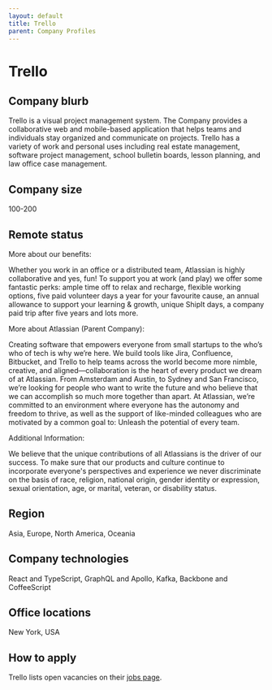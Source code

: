 ```yaml
---
layout: default
title: Trello
parent: Company Profiles
---
```


# Trello

## Company blurb

Trello is a visual project management system. The Company provides a collaborative web and mobile-based application that helps teams and individuals stay organized and communicate on projects. Trello has a variety of work and personal uses including real estate management, software project management, school bulletin boards, lesson planning, and law office case management.

## Company size

100-200

## Remote status

More about our benefits:

Whether you work in an office or a distributed team, Atlassian is highly collaborative and yes, fun! To support you at work (and play) we offer some fantastic perks: ample time off to relax and recharge, flexible working options, five paid volunteer days a year for your favourite cause, an annual allowance to support your learning & growth, unique ShipIt days, a company paid trip after five years and lots more.

More about Atlassian (Parent Company):

Creating software that empowers everyone from small startups to the who’s who of tech is why we’re here. We build tools like Jira, Confluence, Bitbucket, and Trello to help teams across the world become more nimble, creative, and aligned—collaboration is the heart of every product we dream of at Atlassian. From Amsterdam and Austin, to Sydney and San Francisco, we’re looking for people who want to write the future and who believe that we can accomplish so much more together than apart. At Atlassian, we’re committed to an environment where everyone has the autonomy and freedom to thrive, as well as the support of like-minded colleagues who are motivated by a common goal to: Unleash the potential of every team.

Additional Information:

We believe that the unique contributions of all Atlassians is the driver of our success. To make sure that our products and culture continue to incorporate everyone's perspectives and experience we never discriminate on the basis of race, religion, national origin, gender identity or expression, sexual orientation, age, or marital, veteran, or disability status.

## Region

Asia, Europe, North America, Oceania

## Company technologies

React and TypeScript, GraphQL and Apollo, Kafka, Backbone and CoffeeScript

## Office locations

New York, USA

## How to apply

Trello lists open vacancies on their [jobs page](https://www.atlassian.com/company/careers/trello#job-list).
